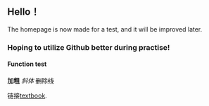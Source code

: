 ## Hello！

The homepage is now made for a test, and it will be improved later.

### Hoping to utilize Github better during practise!


#### Function test

**加粗**
*斜体*
~~删除线~~

链接[textbook](https://lulab2.gitbook.io/teaching/).

